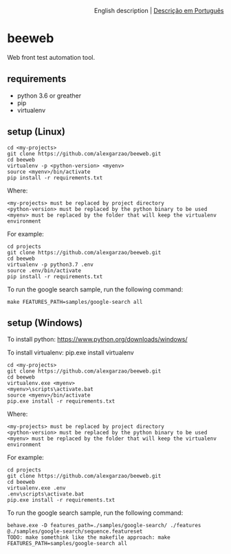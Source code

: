 <p align="right">
English description | <a href="README_PT-BR.md">Descrição em Português</a>
</p>


# beeweb
Web front test automation tool.

## requirements
- python 3.6 or greather
- pip
- virtualenv

## setup (Linux)
    cd <my-projects>
    git clone https://github.com/alexgarzao/beeweb.git
    cd beeweb
    virtualenv -p <python-version> <myenv>
    source <myenv>/bin/activate
    pip install -r requirements.txt

Where:

    <my-projects> must be replaced by project directory
    <python-version> must be replaced by the python binary to be used
    <myenv> must be replaced by the folder that will keep the virtualenv environment

For example:

    cd projects
    git clone https://github.com/alexgarzao/beeweb.git
    cd beeweb
    virtualenv -p python3.7 .env
    source .env/bin/activate
    pip install -r requirements.txt

To run the google search sample, run the following command:

    make FEATURES_PATH=samples/google-search all

## setup (Windows)

To install python:
    https://www.python.org/downloads/windows/

To install virtualenv:
    pip.exe install virtualenv

    cd <my-projects>
    git clone https://github.com/alexgarzao/beeweb.git
    cd beeweb
    virtualenv.exe <myenv>
    <myenv>\scripts\activate.bat
    source <myenv>/bin/activate
    pip.exe install -r requirements.txt

Where:

    <my-projects> must be replaced by project directory
    <python-version> must be replaced by the python binary to be used
    <myenv> must be replaced by the folder that will keep the virtualenv environment

For example:

    cd projects
    git clone https://github.com/alexgarzao/beeweb.git
    cd beeweb
    virtualenv.exe .env
    .env\scripts\activate.bat
    pip.exe install -r requirements.txt

To run the google search sample, run the following command:

    behave.exe -D features_path=./samples/google-search/ ./features @./samples/google-search/sequence.featureset
    TODO: make somethink like the makefile approach: make FEATURES_PATH=samples/google-search all
